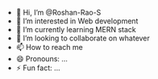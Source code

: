 - 👋 Hi, I’m @Roshan-Rao-S
- 👀 I’m interested in Web development
- 🌱 I’m currently learning MERN stack
- 💞️ I’m looking to collaborate on whatever
- 📫 How to reach me 
- 😄 Pronouns: ...
- ⚡ Fun fact: ...

<!---
Roshan-Rao-S/Roshan-Rao-S is a ✨ special ✨ repository because its `README.md` (this file) appears on your GitHub profile.
You can click the Preview link to take a look at your changes.
--->

